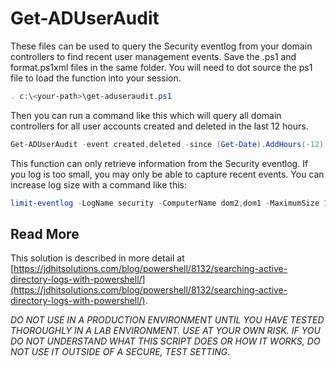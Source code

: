 # Get-ADUserAudit

These files can be used to query the Security eventlog from your domain controllers to find recent user management events. Save the .ps1 and format.ps1xml files in the same folder. You will need to dot source the ps1 file to load the function into your session.

```powershell
. c:\<your-path>\get-aduseraudit.ps1
```

Then you can run a command like this which will query all domain controllers for all user accounts created and deleted in the last 12 hours.

```powershell
Get-ADUserAudit -event created,deleted -since (Get-Date).AddHours(-12)
```

This function can only retrieve information from the Security eventlog. If you log is too small, you may only be able to capture recent events. You can increase log size with a command like this:

```powershell
limit-eventlog -LogName security -ComputerName dom2,dom1 -MaximumSize 1024MB
```

## Read More

This solution is described in more detail at [https://jdhitsolutions.com/blog/powershell/8132/searching-active-directory-logs-with-powershell/](https://jdhitsolutions.com/blog/powershell/8132/searching-active-directory-logs-with-powershell/).

*_DO NOT USE IN A PRODUCTION ENVIRONMENT UNTIL YOU HAVE TESTED THOROUGHLY IN A LAB ENVIRONMENT. USE AT YOUR OWN RISK.  IF YOU DO NOT UNDERSTAND WHAT THIS SCRIPT DOES OR HOW IT WORKS, DO NOT USE IT OUTSIDE OF A SECURE, TEST SETTING._*

